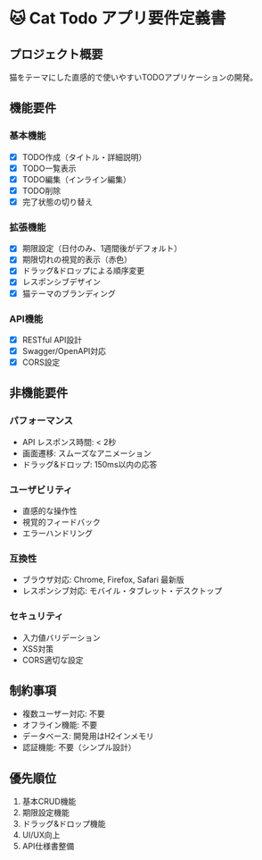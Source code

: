 # 🐱 Cat Todo アプリ要件定義書

## プロジェクト概要

猫をテーマにした直感的で使いやすいTODOアプリケーションの開発。

## 機能要件

### 基本機能
- [x] TODO作成（タイトル・詳細説明）
- [x] TODO一覧表示
- [x] TODO編集（インライン編集）
- [x] TODO削除
- [x] 完了状態の切り替え

### 拡張機能
- [x] 期限設定（日付のみ、1週間後がデフォルト）
- [x] 期限切れの視覚的表示（赤色）
- [x] ドラッグ&ドロップによる順序変更
- [x] レスポンシブデザイン
- [x] 猫テーマのブランディング

### API機能
- [x] RESTful API設計
- [x] Swagger/OpenAPI対応
- [x] CORS設定

## 非機能要件

### パフォーマンス
- API レスポンス時間: < 2秒
- 画面遷移: スムーズなアニメーション
- ドラッグ&ドロップ: 150ms以内の応答

### ユーザビリティ
- 直感的な操作性
- 視覚的フィードバック
- エラーハンドリング

### 互換性
- ブラウザ対応: Chrome, Firefox, Safari 最新版
- レスポンシブ対応: モバイル・タブレット・デスクトップ

### セキュリティ
- 入力値バリデーション
- XSS対策
- CORS適切な設定

## 制約事項

- 複数ユーザー対応: 不要
- オフライン機能: 不要
- データベース: 開発用はH2インメモリ
- 認証機能: 不要（シンプル設計）

## 優先順位

1. 基本CRUD機能
2. 期限設定機能
3. ドラッグ&ドロップ機能
4. UI/UX向上
5. API仕様書整備